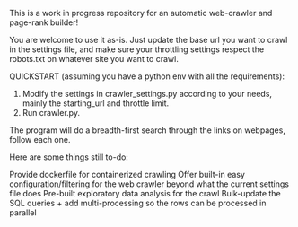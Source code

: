 This is a work in progress repository for an automatic web-crawler and page-rank builder!

You are welcome to use it as-is. Just update the base url you want to crawl in the settings file, 
and make sure your throttling settings respect the robots.txt on whatever site you want to crawl.

QUICKSTART (assuming you have a python env with all the requirements): 

1. Modify the settings in crawler_settings.py according to your needs, mainly the starting_url and throttle limit.
2. Run crawler.py.

The program will do a breadth-first search through the links on webpages, follow each one. 

Here are some things still to-do:

Provide dockerfile for containerized crawling
Offer built-in easy configuration/filtering for the web crawler beyond what the current settings file does
Pre-built exploratory data analysis for the crawl
Bulk-update the SQL queries + add multi-processing so the rows can be processed in parallel


